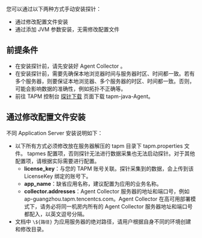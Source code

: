 您可以通过以下两种方式手动安装探针：

- 通过修改配置文件安装
- 通过添加 JVM 参数安装，无需修改配置文件

## 前提条件

- 在安装探针前，请先安装好 Agent Collector 。
- 在安装探针前，需要先确保本地浏览器时间与服务器时区、时间都一致。若有多个服务器，则要保证本地浏览器、多个服务器的时区、时间都一致。否则，可能会影响数据的准确性，例如拓扑不正确等。
- 前往 TAPM 控制台 [探针下载](https://console.cloud.tencent.com/monitor/tapm/addagent) 页面下载  tapm-java-Agent。

## 通过修改配置文件安装

不同 Application Server 安装说明如下：

- 以下所有方式必须修改放在服务器解压的 tapm 目录下 tapm.properties 文件。
  tapmes 配置项，否则探针无法进行数据采集也无法启动探针。对于其他配置项，请根据实际需要进行配置。
  - **license_key**：与您的 TAPM 账号关联。探针采集到的数据，会上传到该 LicenseKey 绑定的账号下。
  - **app_name**：缺省应用名称，建议配置为应用的业务名称。
  - **collector.addresses**：Agent Collector 服务器的地址和端口号，例如 ap-guangzhou.tapm.tencentcs.com。Agent Collector 在高可用部署模式下，请务必将同一机房内所有的 Agent Collector 服务器地址和端口号都配入，以英文逗号分隔。
- 文档中 `\${路径}` 为应用服务器的绝对路径，请用户根据自身不同的环境创建和修改目录。

